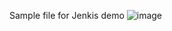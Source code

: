 Sample file for Jenkis demo
![image](https://github.com/OliGanguly/Jenkis-Demo/assets/82031303/8a3a589c-3eba-49bd-8989-cf60f4f918b5)


